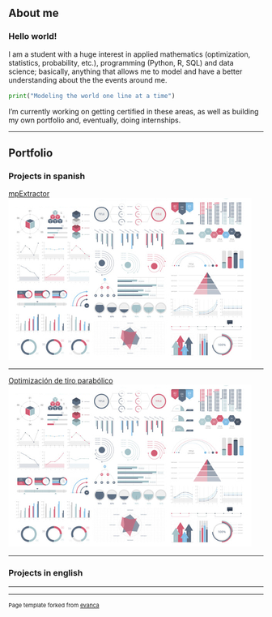 ## About me

### Hello world!

I am a student with a huge interest in applied mathematics (optimization, statistics, probability, etc.), programming (Python, R, SQL) and data science; basically, anything that allows me to model and have a better understanding about the the events around me.

``` python
print("Modeling the world one line at a time")
```

I’m currently working on getting certified in these areas, as well as building my own portfolio and, eventually, doing internships.

---

## Portfolio

### Projects in spanish

[mpExtractor](/mpExtractor)
<img src="images/dummy_thumbnail.jpg?raw=true"/>

---
[Optimización de tiro parabólico](/TiroParabolico)
<img src="images/dummy_thumbnail.jpg?raw=true"/>

---

### Projects in english

---


---
<p style="font-size:11px">Page template forked from <a href="https://github.com/evanca/quick-portfolio">evanca</a></p>
<!-- Remove above link if you don't want to attibute -->

